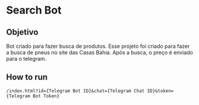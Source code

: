 # Search Bot

## Objetivo

Bot criado para fazer busca de produtos. Esse projeto foi criado para fazer a busca de pneus no site das Casas Bahia. Após a busca, o preço é enviado para o telegram.

## How to run

```
/index.html?id={Telegram Bot ID}&chat={Telegram Chat ID}&token={Telegram Bot Token}
```
